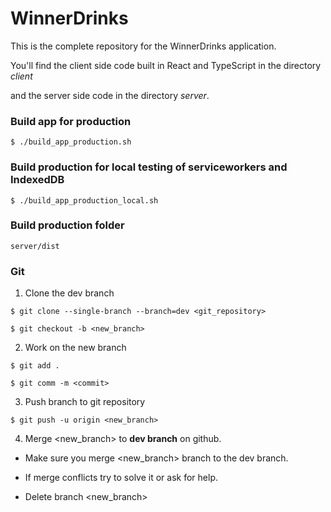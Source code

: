 # WinnerDrinks

This is the complete repository for the WinnerDrinks application. 

You'll find the client side code built in React and TypeScript in the directory *client*

and the server side code in the directory *server*. 


### Build app for production
```
$ ./build_app_production.sh
```

### Build production for local testing of serviceworkers and IndexedDB
```
$ ./build_app_production_local.sh
```

### Build production folder
```
server/dist
```

### Git

1. Clone the dev branch
 ```
$ git clone --single-branch --branch=dev <git_repository>
  
$ git checkout -b <new_branch>
```

2. Work on the new branch
```
$ git add .

$ git comm -m <commit>
```

3. Push branch to git repository
```
$ git push -u origin <new_branch>
```

4. Merge <new_branch> to __dev branch__ on github. 
  
  * Make sure you merge <new_branch> branch to the dev branch. 
  
  * If merge conflicts try to solve it or ask for help.  
  
  * Delete branch <new_branch> 


  

